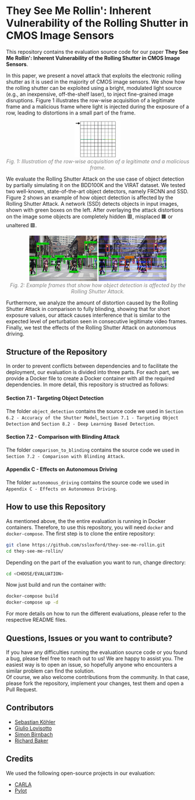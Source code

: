 # They See Me Rollin': Inherent Vulnerability of the Rolling Shutter in CMOS Image Sensors

This repository contains the evaluation source code for our paper **They See Me Rollin': Inherent Vulnerability of the Rolling Shutter in CMOS Image Sensors**.

In this paper, we present a novel attack that exploits the electronic rolling shutter as it is used in the majority of CMOS image sensors.
We show how the rolling shutter can be exploited using a bright, modulated light source (e.g., an inexpensive, off-the-shelf laser), to inject fine-grained image disruptions.
Figure 1 illustrates the row-wise acquisition of a legitimate frame and a malicious frame where light is injected during the exposure of a row, leading to distortions in a small part of the frame.

<p align="center"><img src="https://github.com/ssloxford/they-see-me-rollin/blob/main/doc/rolling_shutter_example.gif" width="25%"><br><em style="color: grey">Fig. 1: Illustration of the row-wise acquisition of a legitimate and a malicious frame.</em></p>

We evaluate the Rolling Shutter Attack on the use case of object detection by partially simulating it on the BDD100K and the VIRAT dataset.
We tested two well-known, state-of-the-art object detectors, namely FRCNN and SSD.
Figure 2 shows an example of how object detection is affected by the Rolling Shutter Attack. 
A network (SSD) detects objects in input images, shown with green boxes on the left. 
After overlaying the attack distortions on the image some objects are completely hidden 🟥, misplaced 🟧 or unaltered 🟩.

<p align="center"><img src="https://github.com/ssloxford/they-see-me-rollin/blob/main/doc/object_detection_vis.jpg" width="75%"><br><em style="color: grey">Fig. 2: Example frames that show how object detection is affected by the Rolling Shutter Attack.</em></p>

Furthermore, we analyze the amount of distortion caused by the Rolling Shutter Attack in comparison to fully blinding, showing that for short exposure values, our attack causes interference that is similar to the expected level of perturbation seen in consecutive legitimate video frames. 
Finally, we test the effects of the Rolling Shutter Attack on autonomous driving.

## Structure of the Repository 

In order to prevent conflicts between dependencies and to facilitate the deployment, our evaluation is divided into three parts.
For each part, we provide a Docker file to create a Docker container with all the required dependencies.
In more detail, this repository is structred as follows:

#### Section 7.1 - Targeting Object Detection

The folder `object_detection` contains the source code we used in `Section 6.2 - Accuracy of the Shutter Model`,  `Section 7.1 - Targeting Object Detection` and `Section 8.2 - Deep Learning Based Detection`.

#### Section 7.2 - Comparison with Blinding Attack

The folder `comparison_to_blinding` contains the source code we used in `Section 7.2 - Comparison with Blinding Attack`.

#### Appendix C - Effects on Autonomous Driving 

The folder `autonomous_driving` contains the source code we used in `Appendix C - Effects on Autonomous Driving`.

## How to use this Repository 

As mentioned above, the the entire evaluation is running in Docker containers.
Therefore, to use this repository, you will need `docker` and `docker-compose`.
The first step is to clone the entire repository:
```sh
git clone https://github.com/ssloxford/they-see-me-rollin.git
cd they-see-me-rollin/
```
Depending on the part of the evaluation you want to run, change directory:
```sh
cd <CHOOSE/EVALUATION>
```
Now just build and run the container with:
```sh
docker-compose build
docker-compose up -d
```
For more details on how to run the different evaluations, please refer to the respective README files.

## Questions, Issues or you want to contribute?

If you have any difficulties running the evaluation source code or you found a bug, please feel free to reach out to us!
We are happy to assist you.
The easiest way is to open an issue, so hopefully anyone who encounters a similar problem can find the solution.
<br>
Of course, we also welcome contributions from the community.
In that case, please fork the repository, implement your changes, test them and open a Pull Request.

## Contributors
 * [Sebastian Köhler](https://cs.ox.ac.uk/people/sebastian.kohler)
 * [Giulio Lovisotto](https://cs.ox.ac.uk/people/giulio.lovisotto)
 * [Simon Birnbach](https://cs.ox.ac.uk/people/simon.birnbach)
 * [Richard Baker](https://cs.ox.ac.uk/people/richard.baker)

## Credits

We used the following open-source projects in our evaluation:

 * [CARLA](https://github.com/carla-simulator/carla)
 * [Pylot](https://github.com/erdos-project/pylot)
